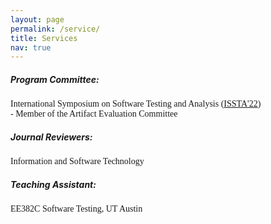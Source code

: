```yaml
---
layout: page
permalink: /service/
title: Services
nav: true
---
```


##### **Program Committee:** 
<span style="font-family:Consolas; font-size:1em;">International Symposium on Software Testing and Analysis ([ISSTA'22](https://conf.researchr.org/track/issta-2022/issta-2022-artifact-evaluation)) <br> - Member of the Artifact Evaluation Committee </span>

##### **Journal Reviewers:**
<span style="font-family:Consolas; font-size:1em;">Information and Software Technology</span>

##### **Teaching Assistant:**
<span style="font-family:Consolas; font-size:1em;">EE382C Software Testing, UT Austin</span>
